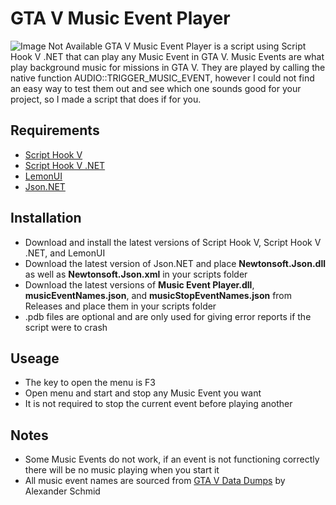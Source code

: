 # GTA V Music Event Player
![Image Not Available](https://doc-0s-14-docs.googleusercontent.com/docs/securesc/lc178i47102o3cl3e6ln6uksoocov8kd/o5ing17djdehbrnouceqnbmpu9pu6joc/1639446750000/14797329522346511367/14797329522346511367/1E2Eaq2Udh6x54KhEn7H7-DYO4qGcO00m?e=view&authuser=0&nonce=tvvgujj1cd3ag&user=14797329522346511367&hash=1ti5ibs6jtojdjs0koi15roljjdq82r3)
GTA V Music Event Player is a script using Script Hook V .NET that can play any Music Event in GTA V. Music Events are what play background music for missions in GTA V. They are played by calling the native function AUDIO::TRIGGER_MUSIC_EVENT, however I could not find an easy way to test them out and see which one sounds good for your project, so I made a script that does if for you.
## Requirements 
- [Script Hook V](http://www.dev-c.com/gtav/scripthookv/)
- [Script Hook V .NET](https://github.com/crosire/scripthookvdotnet)
- [LemonUI](https://github.com/justalemon/LemonUI)
- [Json.NET](https://github.com/JamesNK/Newtonsoft.Json)
## Installation
- Download and install the latest versions of Script Hook V, Script Hook V .NET, and LemonUI
- Download the latest version of Json.NET and place **Newtonsoft.Json.dll** as well as **Newtonsoft.Json.xml** in your scripts folder
- Download the latest versions of **Music Event Player.dll**, **musicEventNames.json**, and **musicStopEventNames.json** from Releases and place them in your scripts folder
- .pdb files are optional and are only used for giving error reports if the script were to crash
## Useage
- The key to open the menu is F3
- Open menu and start and stop any Music Event you want
- It is not required to stop the current event before playing another
## Notes
- Some Music Events do not work, if an event is not functioning correctly there will be no music playing when you start it
- All music event names are sourced from [GTA V Data Dumps](https://github.com/DurtyFree/gta-v-data-dumps) by Alexander Schmid
